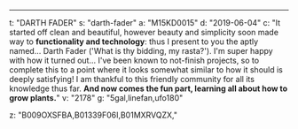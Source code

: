 ---
t: "DARTH FADER"
s: "darth-fader"
a: "M15KD0015"
d: "2019-06-04"
c: "It started off clean and beautiful, however beauty and simplicity soon made way to <strong>functionality and technology</strong>: thus I present to you the aptly named... Darth Fader ('What is thy bidding, my rasta?'). I'm super happy with how it turned out... I've been known to not-finish projects, so to complete this to a point where it looks somewhat similar to how it should is deeply satisfying! I am thankful to this friendly community for all its knowledge thus far. <strong>And now comes the fun part, learning all about how to grow plants.</strong>"
v: "2178"
g: "5gal,linefan,ufo180"

z: "B009OXSFBA,B01339F06I,B01MXRVQZX,"
